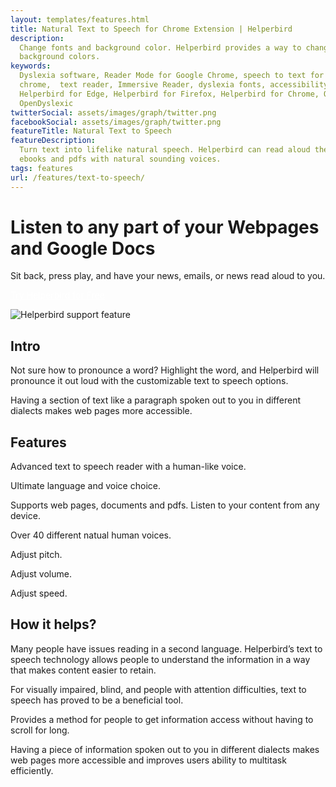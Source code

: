 ```yaml
---
layout: templates/features.html
title: Natural Text to Speech for Chrome Extension | Helperbird
description:
  Change fonts and background color. Helperbird provides a way to change web page font and
  background colors.
keywords:
  Dyslexia software, Reader Mode for Google Chrome, speech to text for chrome, Text to speech for
  chrome,  text reader, Immersive Reader, dyslexia fonts, accessibility software, dyslexia software,
  Helperbird for Edge, Helperbird for Firefox, Helperbird for Chrome, Opendyslexic for Chrome,
  OpenDyslexic
twitterSocial: assets/images/graph/twitter.png
facebookSocial: assets/images/graph/twitter.png
featureTitle: Natural Text to Speech
featureDescription:
  Turn text into lifelike natural speech. Helperbird can read aloud the content of any web pages,
  ebooks and pdfs with natural sounding voices.
tags: features
url: /features/text-to-speech/
---
```


# Listen to any part of your Webpages and Google Docs

Sit back, press play, and have your news, emails, or news read aloud to you.

<a 
  class="px-8 py-3 border  text-base font-medium rounded-md text-white bg-pink-600 hover:bg-pink-700 " style="color: white;" 
  href="/pricing/"> Try Helperbird for Free </a>

![Helperbird support feature](https://www.helperbird.com/assets/images/new/styles/styles.png)

## Intro

Not sure how to pronounce a word? Highlight the word, and Helperbird will pronounce it out loud with
the customizable text to speech options.

Having a section of text like a paragraph spoken out to you in different dialects makes web pages
more accessible.

## Features

Advanced text to speech reader with a human-like voice.

Ultimate language and voice choice.

Supports web pages, documents and pdfs. Listen to your content from any device.

Over 40 different natual human voices.

Adjust pitch.

Adjust volume.

Adjust speed.

## How it helps?

Many people have issues reading in a second language. Helperbird’s text to speech technology allows
people to understand the information in a way that makes content easier to retain.

For visually impaired, blind, and people with attention difficulties, text to speech has proved to
be a beneficial tool.

Provides a method for people to get information access without having to scroll for long.

Having a piece of information spoken out to you in different dialects makes web pages more
accessible and improves users ability to multitask efficiently.
